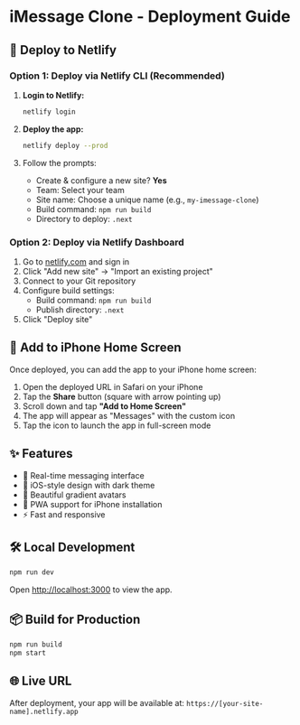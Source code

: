 # iMessage Clone - Deployment Guide

## 🚀 Deploy to Netlify

### Option 1: Deploy via Netlify CLI (Recommended)

1. **Login to Netlify:**
   ```bash
   netlify login
   ```

2. **Deploy the app:**
   ```bash
   netlify deploy --prod
   ```

3. Follow the prompts:
   - Create & configure a new site? **Yes**
   - Team: Select your team
   - Site name: Choose a unique name (e.g., `my-imessage-clone`)
   - Build command: `npm run build`
   - Directory to deploy: `.next`

### Option 2: Deploy via Netlify Dashboard

1. Go to [netlify.com](https://netlify.com) and sign in
2. Click "Add new site" → "Import an existing project"
3. Connect to your Git repository
4. Configure build settings:
   - Build command: `npm run build`
   - Publish directory: `.next`
5. Click "Deploy site"

## 📱 Add to iPhone Home Screen

Once deployed, you can add the app to your iPhone home screen:

1. Open the deployed URL in Safari on your iPhone
2. Tap the **Share** button (square with arrow pointing up)
3. Scroll down and tap **"Add to Home Screen"**
4. The app will appear as "Messages" with the custom icon
5. Tap the icon to launch the app in full-screen mode

## ✨ Features

- 💬 Real-time messaging interface
- 📱 iOS-style design with dark theme
- 🎨 Beautiful gradient avatars
- 📲 PWA support for iPhone installation
- ⚡ Fast and responsive

## 🛠️ Local Development

```bash
npm run dev
```

Open [http://localhost:3000](http://localhost:3000) to view the app.

## 📦 Build for Production

```bash
npm run build
npm start
```

## 🌐 Live URL

After deployment, your app will be available at:
`https://[your-site-name].netlify.app`
